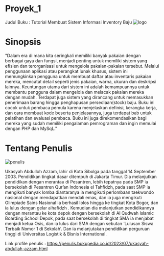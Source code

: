 # Proyek_1
Judul Buku : Tutorial Membuat Sistem Informasi Inventory Baju
![logo](https://github.com/bukped/Tutorial-Membuat-Sistem-Informasi-Inventory-Baju-Sederhana/blob/main/Cover_Depan.png)

# Sinopsis
"Dalam era di mana kita seringkali memiliki banyak pakaian dengan berbagai gaya dan fungsi, menjadi penting untuk memiliki sistem yang efisien dan terorganisasi untuk mengelola pakaian-pakaian tersebut. Melalui penggunaan aplikasi atau perangkat lunak khusus, sistem ini memungkinkan pengguna untuk membuat daftar atau inventaris pakaian mereka, mencatat detail seperti jenis pakaian, warna, ukuran dan deskripsi lainnya. Keuntungan utama dari sistem ini adalah kemampuannya untuk membantu pengguna dalam mengelola dan melacak pakaian mereka dengan mudah. Terdapat juga sistem yang dirancang untuk memasukkan penerimaan barang hingga penghapusan persediaan(stock) baju. Buku ini cocok untuk pembaca pemula karena menjelaskan definisi, kerangka kerja, dan cara membuat kode beserta penjelasannya, juga terdapat bab untuk pelatihan dan evaluasi pembaca. Buku ini juga direkomendasikan bagi mereka yang sudah memiliki pengalaman pemrograman dan ingin memulai dengan PHP dan MySqL."

# Tentang Penulis
![penulis](https://github.com/bukped/Tutorial-Membuat-Sistem-Informasi-Inventory-Baju-Sederhana/blob/main/Ukasyah.jpg)

Ukasyah Abdulloh Azzam, lahir di Kota Sibolga pada tanggal 14 September 2003. Pendidikan tingkat dasar ditempuh di Jakarta Timur. Dia melanjutkan pendidikan dengan merantau di Pesantren, lebih tepatnya pada SMP ia bersekolah di Pesantren Qur’an Indonesia el Tahfidzh, pada saat SMP ia mengikuti banyak lomba diantaranya ia mengikuti perlombaan taekwondo nasional dengan mendapatkan mendali emas, dan ia juga mengikuti Olimpiade Sains Nasional ia berhasil lolos hingga ke tingkat Kota Bogor, dan ia lulus dengan gelar alhafidzh . Kemudian dia melanjutkan pendidikannya dengan merantau ke kota depok dengan bersekolah di Al Qudwah Islamic Boarding School Depok, pada saat bersekolah di tingkat SMA ia menjabat menjadi ketua Osis, dan ia lulus dari SMA dengan sebutan ‘Lulusan Siswa Terbaik Nomor 1 di Sekolah’. Dan ia melanjutakan pendidikan perguruan tinggi di Universitas Logistik & Bisnis International.

Link profile penulis : https://penulis.bukupedia.co.id/2023/07/ukasyah-abdullah-azzam.html

